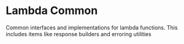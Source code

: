 # Lambda Common

Common interfaces and implementations for lambda functions. This includes items like response builders and erroring utilities
